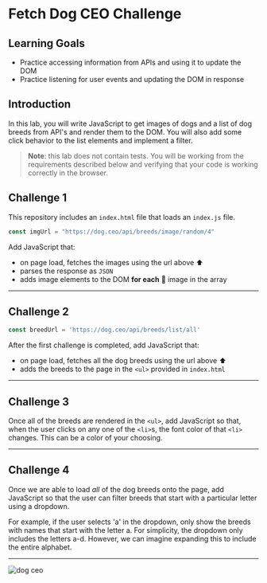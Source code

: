 # Fetch Dog CEO Challenge

## Learning Goals

* Practice accessing information from APIs and using it to update the DOM
* Practice listening for user events and updating the DOM in response

## Introduction

In this lab, you will write JavaScript to get images of dogs and a list of dog
breeds from API's and render them to the DOM. You will also add some click
behavior to the list elements and implement a filter.

> **Note**: this lab does not contain tests. You will be working from the
requirements described below and verifying that your code is working correctly
in the browser.

## Challenge 1

This repository includes an `index.html` file that loads an `index.js` file.

```js
const imgUrl = "https://dog.ceo/api/breeds/image/random/4"
```

Add JavaScript that:

- on page load, fetches the images using the url above ⬆️
- parses the response as `JSON`
- adds image elements to the DOM **for each** 🤔 image in the array

---

## Challenge 2

```js
const breedUrl = 'https://dog.ceo/api/breeds/list/all'
```

After the first challenge is completed, add JavaScript that:

- on page load, fetches all the dog breeds using the url above ⬆️
- adds the breeds to the page in the `<ul>` provided in `index.html`

---

## Challenge 3

Once all of the breeds are rendered in the `<ul>`, add JavaScript so that, when
the user clicks on any one of the `<li>`s, the font color of that `<li>`
changes. This can be a color of your choosing.

---

## Challenge 4

Once we are able to load _all_ of the dog breeds onto the page, add JavaScript
so that the user can filter breeds that start with a particular letter using a
dropdown.

For example, if the user selects 'a' in the dropdown, only show the breeds with
names that start with the letter a. For simplicity, the dropdown only includes
the letters a-d. However, we can imagine expanding this to include the entire
alphabet.

---

![dog ceo](https://dog.ceo/img/dog.jpg)

